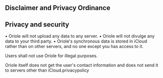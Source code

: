 ## Disclaimer and Privacy Ordinance

## Privacy and security

• Oriole will not upload any data to any server.
• Oriole will not divulge any data to your third party.
• Oriole's synchronous data is stored in iCloud rather than on other servers, and no one except you has access to it.

Users shall not use Oriole for illegal purposes.

Oriole itself does not get the user's contact information and does not send it to servers other than iCloud.privacypolicy
